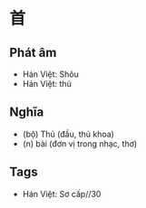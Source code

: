 # 首

## Phát âm
* Hán Việt: Shǒu
* Hán Việt: thủ

## Nghĩa
* (bộ) Thủ (đầu, thủ khoa)
* (n) bài (đơn vị trong nhạc, thơ)

## Tags
* Hán Việt: Sơ cấp//30

<script>window.HANZI_FIELD='首';</script>